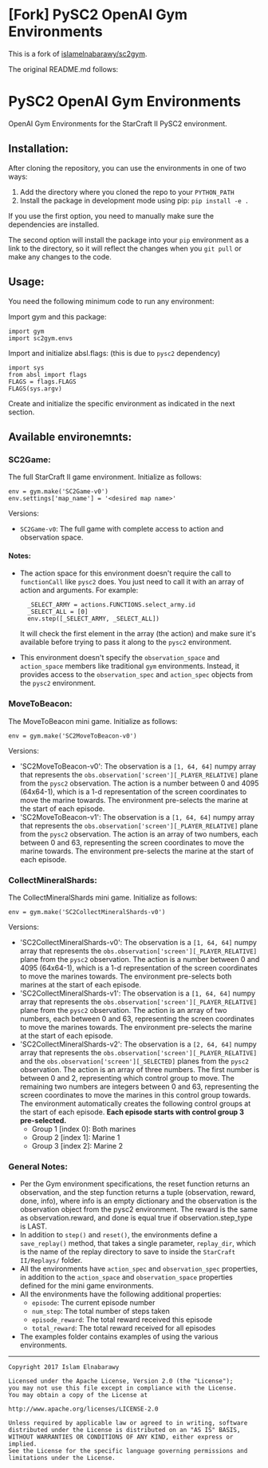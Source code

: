 # [Fork] PySC2 OpenAI Gym Environments

This is a fork of [islamelnabarawy/sc2gym](https://github.com/islamelnabarawy/sc2gym).

The original README.md follows:

# PySC2 OpenAI Gym Environments

OpenAI Gym Environments for the StarCraft II PySC2 environment.

## Installation:

After cloning the repository, you can use the environments in
one of two ways:

1. Add the directory where you cloned the repo to your `PYTHON_PATH`
2. Install the package in development mode using pip: `pip install -e .`

If you use the first option, you need to manually make sure the
dependencies are installed.

The second option will install the package into your `pip` environment
as a link to the directory, so it will reflect the changes when
you `git pull` or make any changes to the code.

## Usage:

You need the following minimum code to run any environment:

Import gym and this package:

    import gym
    import sc2gym.envs

Import and initialize absl.flags: (this is due to `pysc2` dependency)

    import sys
    from absl import flags
    FLAGS = flags.FLAGS
    FLAGS(sys.argv)

Create and initialize the specific environment as indicated in the
next section.

## Available environemnts:

### SC2Game:

The full StarCraft II game environment. Initialize as follows:

    env = gym.make('SC2Game-v0')
    env.settings['map_name'] = '<desired map name>'

Versions:
- `SC2Game-v0`: The full game with complete access to action and
observation space.

#### Notes:
- The action space for this environment doesn't require the call to
`functionCall` like `pysc2` does. You just need to call it with an
array of action and arguments. For example:

        _SELECT_ARMY = actions.FUNCTIONS.select_army.id
        _SELECT_ALL = [0]
        env.step([_SELECT_ARMY, _SELECT_ALL])

    It will check the first element in the array (the action) and make
    sure it's available before trying to pass it along to the
    `pysc2` environment.
- This environment doesn't specify the `observation_space` and
`action_space` members like traditional `gym` environments. Instead,
it provides access to the `observation_spec` and `action_spec` objects
from the `pysc2` environment.

### MoveToBeacon:

The MoveToBeacon mini game. Initialize as follows:

    env = gym.make('SC2MoveToBeacon-v0')

Versions:
- 'SC2MoveToBeacon-v0': The observation is a `[1, 64, 64]` numpy
array that represents the `obs.observation['screen'][_PLAYER_RELATIVE]`
plane from the `pysc2` observation. The action is a number
between 0 and 4095 (64x64-1), which is a 1-d representation of the
screen coordinates to move the marine towards. The environment
pre-selects the marine at the start of each episode.
- 'SC2MoveToBeacon-v1': The observation is a `[1, 64, 64]` numpy
array that represents the `obs.observation['screen'][_PLAYER_RELATIVE]`
plane from the `pysc2` observation. The action is an array of
two numbers, each between 0 and 63, representing the screen coordinates
to move the marine towards. The environment pre-selects the marine at
the start of each episode.

### CollectMineralShards:

The CollectMineralShards mini game. Initialize as follows:

    env = gym.make('SC2CollectMineralShards-v0')

Versions:
- 'SC2CollectMineralShards-v0': The observation is a `[1, 64, 64]` numpy
array that represents the `obs.observation['screen'][_PLAYER_RELATIVE]`
plane from the `pysc2` observation. The action is a number
between 0 and 4095 (64x64-1), which is a 1-d representation of the
screen coordinates to move the marines towards. The environment
pre-selects both marines at the start of each episode.
- 'SC2CollectMineralShards-v1': The observation is a `[1, 64, 64]` numpy
array that represents the `obs.observation['screen'][_PLAYER_RELATIVE]`
plane from the `pysc2` observation. The action is an array of
two numbers, each between 0 and 63, representing the screen coordinates
to move the marines towards. The environment pre-selects the marine at
the start of each episode.
- 'SC2CollectMineralShards-v2': The observation is a `[2, 64, 64]` numpy
array that represents the `obs.observation['screen'][_PLAYER_RELATIVE]`
and the `obs.observation['screen'][_SELECTED]` planes from the `pysc2`
observation. The action is an array of three numbers. The first number
is between 0 and 2, representing which control group to move.
The remaining two numbers are integers between 0 and 63, representing the screen coordinates
to move the marines in this control group towards.
The environment automatically creates the following control groups at
the start of each episode.
__Each episode starts with control group 3 pre-selected.__
    * Group 1 [index 0]: Both marines
    * Group 2 [index 1]: Marine 1
    * Group 3 [index 2]: Marine 2


### General Notes:
* Per the Gym environment specifications, the reset function returns an
observation, and the step function returns a tuple
(observation, reward, done, info), where info is an empty dictionary and
the observation is the observation object from the pysc2 environment.
The reward is the same as observation.reward, and done is equal true if
observation.step_type is LAST.
* In addition to `step()` and `reset()`, the environments define a
`save_replay()` method, that takes a single parameter, `replay_dir`,
which is the name of the replay directory to save to inside the
`StarCraft II/Replays/` folder.
* All the environments have `action_spec` and `observation_spec` properties,
in addition to the `action_space` and `observation_space` properties defined
for the mini game environments.
* All the environments have the following additional properties:
    - `episode`: The current episode number
    - `num_step`: The total number of steps taken
    - `episode_reward`: The total reward received this episode
    - `total_reward`: The total reward received for all episodes
* The examples folder contains examples of using the various environments.

---
    
    Copyright 2017 Islam Elnabarawy
    
    Licensed under the Apache License, Version 2.0 (the "License");
    you may not use this file except in compliance with the License.
    You may obtain a copy of the License at
    
    http://www.apache.org/licenses/LICENSE-2.0
    
    Unless required by applicable law or agreed to in writing, software
    distributed under the License is distributed on an "AS IS" BASIS,
    WITHOUT WARRANTIES OR CONDITIONS OF ANY KIND, either express or implied.
    See the License for the specific language governing permissions and
    limitations under the License.
